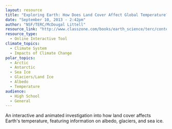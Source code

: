 ```yaml
---
layout: resource
title: "Exploring Earth: How Does Land Cover Affect Global Temperature?"
date: "September 10, 2013 - 2:42pm"
author: "NSF/TERC/McDougal Littell"
resource_link: "http://www.classzone.com/books/earth_science/terc/content/investigations/es1504/..."
resource_type:
  - Online Interactive Tool
climate_topics:
  - Climate System
  - Impacts of Climate Change
polar_topics:
  - Arctic
  - Antarctic
  - Sea Ice
  - Glaciers/Land Ice
  - Albedo
  - Temperature
audience:
  - High School
  - General
---
```


An interactive and animated investigation into how land cover affects Earth's temperature, featuring information on albedo, glaciers, and sea ice.